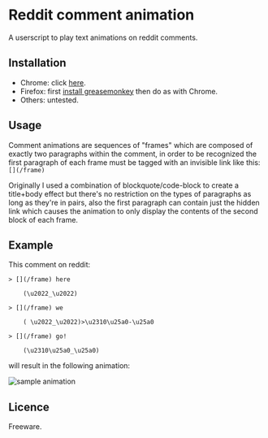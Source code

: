 # Reddit comment animation

A userscript to play text animations on reddit comments.

## Installation

* Chrome: click [here](https://github.com/git2samus/reddit-comment-animation/raw/master/reddit-comment-animation.user.js).
* Firefox: first [install greasemonkey](https://addons.mozilla.org/en-US/firefox/addon/greasemonkey/) then do as with Chrome.
* Others: untested.

## Usage

Comment animations are sequences of "frames" which are composed of exactly two paragraphs within the comment, in order to be recognized the first paragraph of each frame must be tagged with an invisible link like this: `[](/frame)`

Originally I used a combination of blockquote/code-block to create a title+body effect but there's no restriction on the types of paragraphs as long as they're in pairs, also the first paragraph can contain just the hidden link which causes the animation to only display the contents of the second block of each frame.

## Example

This comment on reddit:

```
> [](/frame) here

    (\u2022_\u2022)

> [](/frame) we

    ( \u2022_\u2022)>\u2310\u25a0-\u25a0

> [](/frame) go!

    (\u2310\u25a0_\u25a0)
```

will result in the following animation:

![sample animation](http://cloud.github.com/downloads/git2samus/reddit-comment-animation/example.gif)

## Licence

Freeware.
